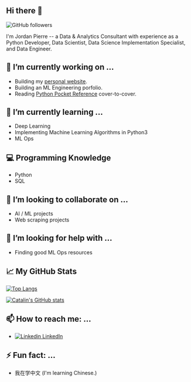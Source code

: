 Hi there 👋
---
![GitHub followers](https://img.shields.io/github/followers/jordan-pierre?style=social) 

<!--**jordan-pierre/jordan-pierre** is a ✨ _special_ ✨ repository because its `README.md` (this file) appears on your GitHub profile.-->

I'm Jordan Pierre -- a Data & Analytics Consultant with experience as a Python Developer, Data Scientist, Data Science Implementation Specialist, and Data Engineer.


🔭 I’m currently working on ...
--- 
- Building my [personal website](jordan-pierre.github.io).
- Building an ML Engineering porfolio.
- Reading [Python Pocket Reference](https://www.oreilly.com/library/view/python-pocket-reference/9781449357009/) cover-to-cover.

🌱 I’m currently learning ...
--- 
- Deep Learning
- Implementing Machine Learning Algorithms in Python3
- ML Ops

💻 Programming Knowledge
--- 
- Python
- SQL

<!--
🥇 My professional Badges
--- 
**IBM**: TODO: Images w/ link
-->

👯 I’m looking to collaborate on ...
--- 
- AI / ML projects
- Web scraping projects

🤔 I’m looking for help with ...
--- 
- Finding good ML Ops resources

📈 My GitHub Stats
---
[![Top Langs](https://github-readme-stats.vercel.app/api/top-langs/?username=jordan-pierre&hide=java,html,css&theme=radical)](https://github.com/anuraghazra/github-readme-stats)

[![Catalin's GitHub stats](https://github-readme-stats.vercel.app/api?username=jordan-pierre&theme=radical)](https://github.com/anuraghazra/github-readme-stats)

📫 How to reach me: ...
---
- [![Linkedin](https://i.stack.imgur.com/gVE0j.png) LinkedIn](https://www.linkedin.com/jordan-pierre/) 

⚡ Fun fact: ...
--- 
- 我在学中文 (I'm learning Chinese.)

<!--
- 💬 Ask me about ...
- 😄 Pronouns: ...
-->

